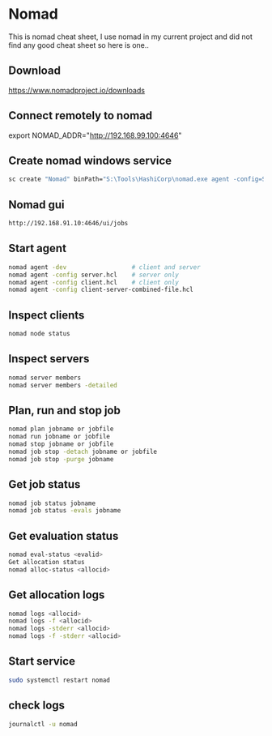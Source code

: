 # Nomad

This is nomad cheat sheet, I use nomad in my current project and did not find any good cheat sheet so here is one..

## Download

https://www.nomadproject.io/downloads

## Connect remotely to nomad

export NOMAD_ADDR="http://192.168.99.100:4646"

## Create nomad windows service
```bash
sc create "Nomad" binPath="S:\Tools\HashiCorp\nomad.exe agent -config=S:\Tools\HashiCorp\configs\client-server-combined-file.hcl start= auto
```

## Nomad gui
```bash
http://192.168.91.10:4646/ui/jobs
```

## Start agent
```bash
nomad agent -dev                  # client and server
nomad agent -config server.hcl    # server only
nomad agent -config client.hcl    # client only
nomad agent -config client-server-combined-file.hcl
```

## Inspect clients
```bash
nomad node status
```
## Inspect servers
```bash
nomad server members
nomad server members -detailed
```
## Plan, run and stop job
```bash
nomad plan jobname or jobfile
nomad run jobname or jobfile
nomad stop jobname or jobfile
nomad job stop -detach jobname or jobfile
nomad job stop -purge jobname
```
## Get job status
```bash
nomad job status jobname
nomad job status -evals jobname
```
## Get evaluation status
```bash
nomad eval-status <evalid>
Get allocation status
nomad alloc-status <allocid>
```
## Get allocation logs
```bash
nomad logs <allocid>
nomad logs -f <allocid>
nomad logs -stderr <allocid>
nomad logs -f -stderr <allocid>
```
## Start service
```bash
sudo systemctl restart nomad
```
## check logs
```bash
journalctl -u nomad
```

